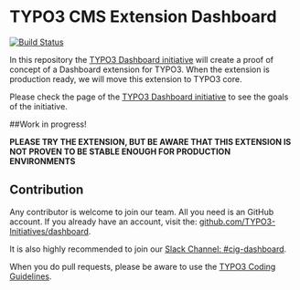 # TYPO3 CMS Extension Dashboard
[![Build Status](https://travis-ci.org/TYPO3-Initiatives/dashboard.svg?branch=master)](https://travis-ci.org/TYPO3-Initiatives/dashboard)

In this repository the [TYPO3 Dashboard initiative](https://typo3.org/community/teams/typo3-development/initiatives/typo3-dashboard-initiative/) will create a proof of concept of a Dashboard extension for TYPO3. When the extension is production ready, we will move this extension to TYPO3 core.

Please check the page of the [TYPO3 Dashboard initiative](https://typo3.org/community/teams/typo3-development/initiatives/typo3-dashboard-initiative/) to see the goals of the initiative.


##Work in progress!

**PLEASE TRY THE EXTENSION, BUT BE AWARE THAT THIS EXTENSION IS NOT PROVEN TO BE STABLE ENOUGH FOR PRODUCTION ENVIRONMENTS**

## Contribution

Any contributor is welcome to join our team. All you need is an GitHub account.
If you already have an account, visit the: [github.com/TYPO3-Initiatives/dashboard](https://github.com/TYPO3-Initiatives/dashboard).

It is also highly recommended to join our [Slack Channel: #cig-dashboard](https://typo3.slack.com/archives/cig-dashboard).

When you do pull requests, please be aware to use the [TYPO3 Coding Guidelines](https://docs.typo3.org/m/typo3/guide-contributionworkflow/master/en-us/Appendix/Cgl.html).
